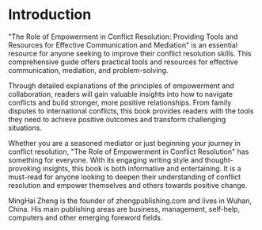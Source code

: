 # Introduction

"The Role of Empowerment in Conflict Resolution: Providing Tools and Resources for Effective Communication and Mediation" is an essential resource for anyone seeking to improve their conflict resolution skills. This comprehensive guide offers practical tools and resources for effective communication, mediation, and problem-solving.

Through detailed explanations of the principles of empowerment and collaboration, readers will gain valuable insights into how to navigate conflicts and build stronger, more positive relationships. From family disputes to international conflicts, this book provides readers with the tools they need to achieve positive outcomes and transform challenging situations.

Whether you are a seasoned mediator or just beginning your journey in conflict resolution, "The Role of Empowerment in Conflict Resolution" has something for everyone. With its engaging writing style and thought-provoking insights, this book is both informative and entertaining. It is a must-read for anyone looking to deepen their understanding of conflict resolution and empower themselves and others towards positive change.

MingHai Zheng is the founder of zhengpublishing.com and lives in Wuhan, China. His main publishing areas are business, management, self-help, computers and other emerging foreword fields.
